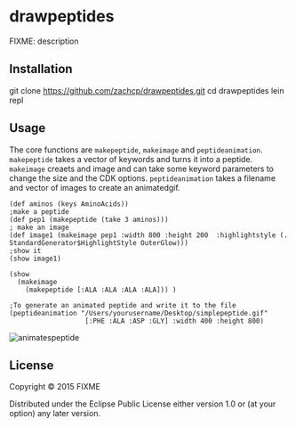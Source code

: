 # drawpeptides

FIXME: description

## Installation
git clone https://github.com/zachcp/drawpeptides.git
cd drawpeptides
lein repl

## Usage

The core functions are `makepeptide`, `makeimage` and `peptideanimation`. `makepeptide` takes a vector of keywords and
turns it into a peptide. `makeimage` creaets and image and can take some keyword parameters
 to change the size and the CDK options. `peptideanimation` takes a filename and vector of images to create an animatedgif.


```[clojure]
(def aminos (keys AminoAcids))
;make a peptide
(def pep1 (makepeptide (take 3 aminos)))
; make an image
(def image1 (makeimage pep1 :width 800 :height 200  :highlightstyle (. StandardGenerator$HighlightStyle OuterGlow)))
;show it
(show image1)

(show
  (makeimage
    (makepeptide [:ALA :ALA :ALA :ALA])) )

;To generate an animated peptide and write it to the file
(peptideanimation "/Users/yourusername/Desktop/simplepeptide.gif"
                   [:PHE :ALA :ASP :GLY] :width 400 :height 800)
```
![animatespeptide](https://raw.githubusercontent.com/zachcp/drawpeptides/master/resources/simplepeptide.gif)


## License

Copyright © 2015 FIXME

Distributed under the Eclipse Public License either version 1.0 or (at
your option) any later version.
